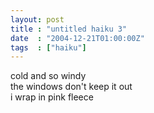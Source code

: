 ```yaml
---
layout: post
title : "untitled haiku 3"
date  : "2004-12-21T01:00:00Z"
tags  : ["haiku"]
---
```

cold and so windy  
the windows don't keep it out  
i wrap in pink fleece
